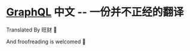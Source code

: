 # [GraphQL](https://www.howtographql.com/basics/0-introduction/) 中文 -- 一份并不正经的翻译

Translated By 旺财 🙋

And froofreading is welcomed 🎉

